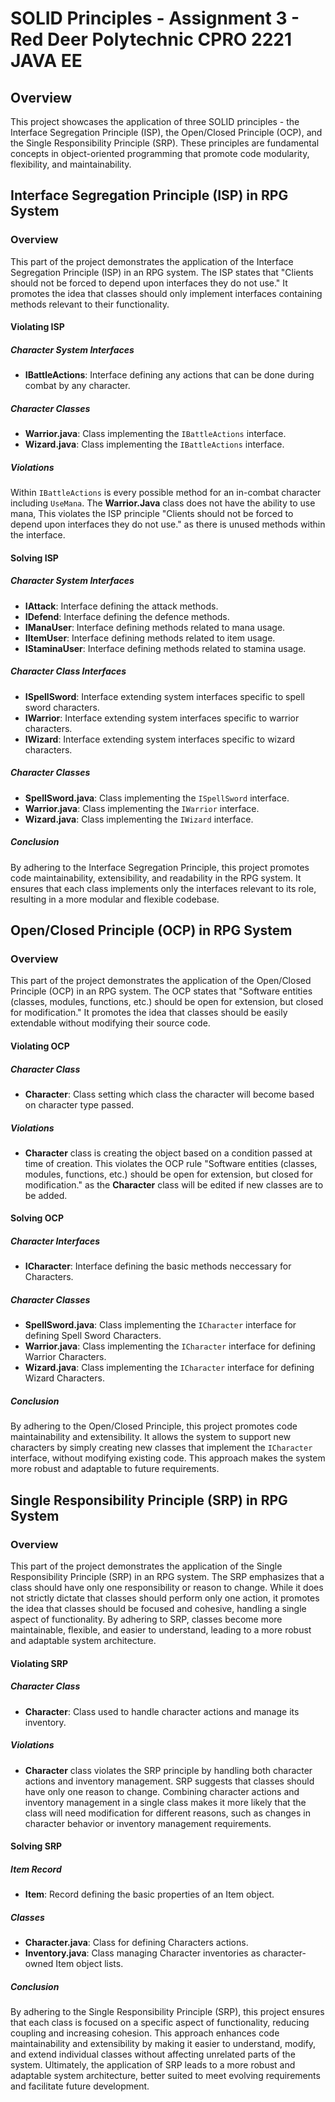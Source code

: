 # SOLID Principles - Assignment 3 - Red Deer Polytechnic CPRO 2221 JAVA EE 

## Overview

This project showcases the application of three SOLID principles - the Interface Segregation Principle (ISP), 
the Open/Closed Principle (OCP), and the Single Responsibility Principle (SRP). These principles are fundamental 
concepts in object-oriented programming that promote code modularity, flexibility, and maintainability.

## Interface Segregation Principle (ISP) in RPG System

### Overview

This part of the project demonstrates the application of the Interface Segregation Principle (ISP) in an RPG system. 
The ISP states that "Clients should not be forced to depend upon interfaces they do not use." It promotes the idea 
that classes should only implement interfaces containing methods relevant to their functionality.

#### Violating ISP

##### Character System Interfaces

- **IBattleActions**: Interface defining any actions that can be done during combat by any character. 

##### Character Classes

- **Warrior.java**: Class implementing the `IBattleActions` interface.
- **Wizard.java**: Class implementing the `IBattleActions` interface.

##### Violations

Within `IBattleActions` is every possible method for an in-combat character including `UseMana`.
The **Warrior.Java** class does not have the ability to use mana, This violates the ISP principle
"Clients should not be forced to depend upon interfaces they do not use." as there is unused methods
within the interface.

#### Solving ISP

##### Character System Interfaces

- **IAttack**: Interface defining the attack methods.
- **IDefend**: Interface defining the defence methods.
- **IManaUser**: Interface defining methods related to mana usage.
- **IItemUser**: Interface defining methods related to item usage.
- **IStaminaUser**: Interface defining methods related to stamina usage.

##### Character Class Interfaces

- **ISpellSword**: Interface extending system interfaces specific to spell sword characters.
- **IWarrior**: Interface extending system interfaces specific to warrior characters.
- **IWizard**: Interface extending system interfaces specific to wizard characters.

##### Character Classes

- **SpellSword.java**: Class implementing the `ISpellSword` interface.
- **Warrior.java**: Class implementing the `IWarrior` interface.
- **Wizard.java**: Class implementing the `IWizard` interface.

##### Conclusion

By adhering to the Interface Segregation Principle, this project promotes code maintainability, 
extensibility, and readability in the RPG system. It ensures that each class implements only the 
interfaces relevant to its role, resulting in a more modular and flexible codebase.


## Open/Closed Principle (OCP) in RPG System

### Overview

This part of the project demonstrates the application of the Open/Closed Principle (OCP) in an RPG system. 
The OCP states that "Software entities (classes, modules, functions, etc.) should be open for extension, 
but closed for modification." It promotes the idea that classes should be easily extendable without 
modifying their source code.

#### Violating OCP

##### Character Class

- **Character**: Class setting which class the character will become based on character type passed.

##### Violations

- **Character** class is creating the object based on a condition passed at time of creation. This
  violates the OCP rule "Software entities (classes, modules, functions, etc.) should be open for
  extension, but closed for modification." as the **Character** class will be edited if new classes
  are to be added.

#### Solving OCP

##### Character Interfaces

- **ICharacter**: Interface defining the basic methods neccessary for Characters.

##### Character Classes

- **SpellSword.java**: Class implementing the `ICharacter` interface for defining Spell Sword Characters.
- **Warrior.java**: Class implementing the `ICharacter` interface for defining Warrior Characters.
- **Wizard.java**: Class implementing the `ICharacter` interface for defining Wizard Characters.

##### Conclusion

By adhering to the Open/Closed Principle, this project promotes code maintainability and extensibility. 
It allows the system to support new characters by simply creating new classes that implement the 
`ICharacter` interface, without modifying existing code. This approach makes the system more robust 
and adaptable to future requirements.

## Single Responsibility Principle (SRP) in RPG System

### Overview

This part of the project demonstrates the application of the Single Responsibility Principle (SRP) in an RPG system. 
The SRP emphasizes that a class should have only one responsibility or reason to change. While it does not 
strictly dictate that classes should perform only one action, it promotes the idea that classes should be 
focused and cohesive, handling a single aspect of functionality. By adhering to SRP, classes become more 
maintainable, flexible, and easier to understand, leading to a more robust and adaptable system architecture.

#### Violating SRP

##### Character Class

- **Character**: Class used to handle character actions and manage its inventory.

##### Violations

- **Character** class violates the SRP principle by handling both character actions and inventory
  management. SRP suggests that classes should have only one reason to change. Combining character
  actions and inventory management in a single class makes it more likely that the class will need
  modification for different reasons, such as changes in character behavior or inventory management
  requirements.

#### Solving SRP

##### Item Record

- **Item**: Record defining the basic properties of an Item object.

##### Classes

- **Character.java**: Class for defining Characters actions.
- **Inventory.java**: Class managing Character inventories as character-owned Item object lists.

##### Conclusion

By adhering to the Single Responsibility Principle (SRP), this project ensures that each class is focused 
on a specific aspect of functionality, reducing coupling and increasing cohesion. This approach enhances 
code maintainability and extensibility by making it easier to understand, modify, and extend individual 
classes without affecting unrelated parts of the system. Ultimately, the application of SRP leads to a 
more robust and adaptable system architecture, better suited to meet evolving requirements and facilitate 
future development.

